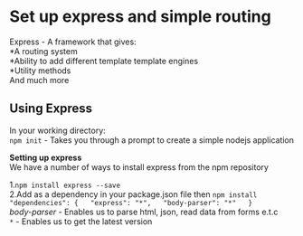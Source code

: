 # Set up express and simple routing  

Express - A framework that gives:  
*A routing system  
*Ability to add different template template engines  
*Utility methods  
And much more  
  
## Using Express  

In your working directory:  
`npm init` - Takes you through a prompt to create  a simple nodejs application  
  
__Setting up express__  
We have a number of ways to install express from the npm repository  
  
1.`npm install express --save`  
2.Add as a dependency in your package.json file then `npm install`  
`"dependencies": {  
    "express": "*",  
    "body-parser": "*"  
  }`  
*body-parser* - Enables us to parse html, json, read data from forms e.t.c  
`*` - Enables us to get the latest version  
